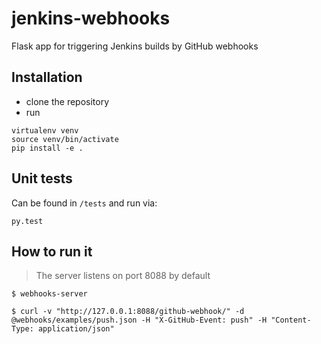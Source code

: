 jenkins-webhooks
================

Flask app for triggering Jenkins builds by GitHub webhooks

## Installation

* clone the repository
* run

```
virtualenv venv
source venv/bin/activate
pip install -e .
```

## Unit tests

Can be found in ``/tests`` and run via:

```
py.test
```

## How to run it

> The server listens on port 8088 by default

```
$ webhooks-server
```

```
$ curl -v "http://127.0.0.1:8088/github-webhook/" -d @webhooks/examples/push.json -H "X-GitHub-Event: push" -H "Content-Type: application/json"
```

